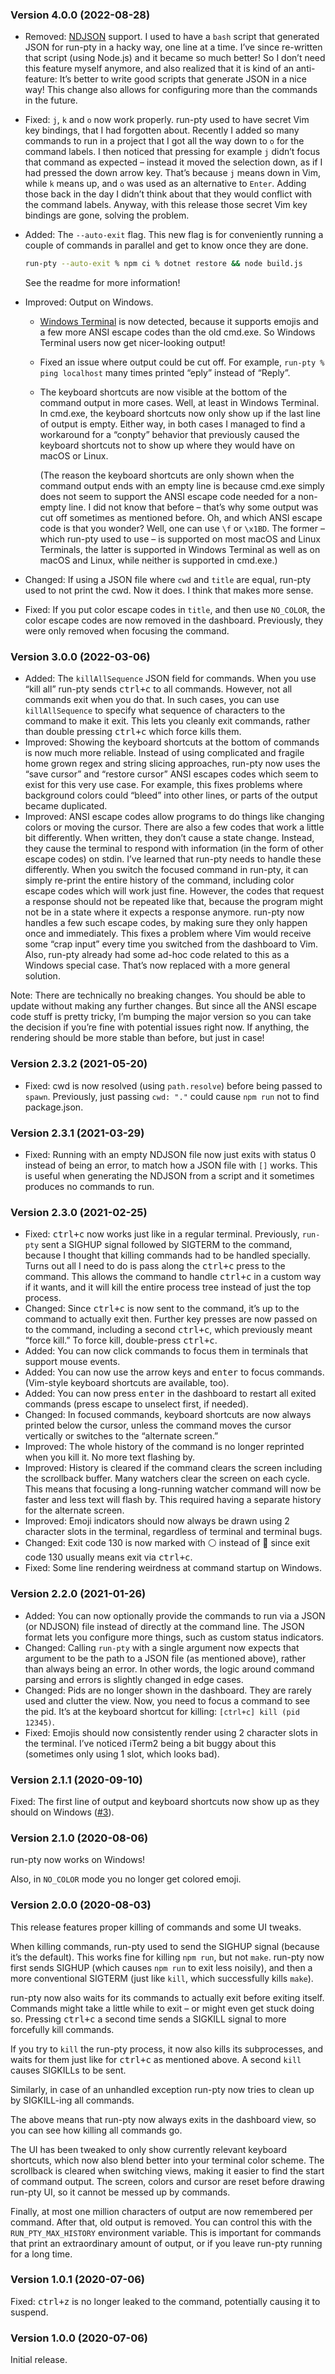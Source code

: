 ### Version 4.0.0 (2022-08-28)

- Removed: [NDJSON](https://github.com/ndjson/ndjson-spec) support. I used to have a `bash` script that generated JSON for run-pty in a hacky way, one line at a time. I’ve since re-written that script (using Node.js) and it became so much better! So I don’t need this feature myself anymore, and also realized that it is kind of an anti-feature: It’s better to write good scripts that generate JSON in a nice way! This change also allows for configuring more than the commands in the future.

- Fixed: `j`, `k` and `o` now work properly. run-pty used to have secret Vim key bindings, that I had forgotten about. Recently I added so many commands to run in a project that I got all the way down to `o` for the command labels. I then noticed that pressing for example `j` didn’t focus that command as expected – instead it moved the selection down, as if I had pressed the down arrow key. That’s because `j` means down in Vim, while `k` means up, and `o` was used as an alternative to `Enter`. Adding those back in the day I didn’t think about that they would conflict with the command labels. Anyway, with this release those secret Vim key bindings are gone, solving the problem.

- Added: The `--auto-exit` flag. This new flag is for conveniently running a couple of commands in parallel and get to know once they are done.

  ```bash
  run-pty --auto-exit % npm ci % dotnet restore && node build.js
  ```

  See the readme for more information!

- Improved: Output on Windows.

  - [Windows Terminal](https://aka.ms/terminal) is now detected, because it supports emojis and a few more ANSI escape codes than the old cmd.exe. So Windows Terminal users now get nicer-looking output!

  - Fixed an issue where output could be cut off. For example, `run-pty % ping localhost` many times printed “eply” instead of “Reply”.

  - The keyboard shortcuts are now visible at the bottom of the command output in more cases. Well, at least in Windows Terminal. In cmd.exe, the keyboard shortcuts now only show up if the last line of output is empty. Either way, in both cases I managed to find a workaround for a “conpty” behavior that previously caused the keyboard shortcuts not to show up where they would have on macOS or Linux.

    (The reason the keyboard shortcuts are only shown when the command output ends with an empty line is because cmd.exe simply does not seem to support the ANSI escape code needed for a non-empty line. I did not know that before – that’s why some output was cut off sometimes as mentioned before. Oh, and which ANSI escape code is that you wonder? Well, one can use `\f` or `\x1BD`. The former – which run-pty used to use – is supported on most macOS and Linux Terminals, the latter is supported in Windows Terminal as well as on macOS and Linux, while neither is supported in cmd.exe.)

- Changed: If using a JSON file where `cwd` and `title` are equal, run-pty used to not print the cwd. Now it does. I think that makes more sense.

- Fixed: If you put color escape codes in `title`, and then use `NO_COLOR`, the color escape codes are now removed in the dashboard. Previously, they were only removed when focusing the command.

### Version 3.0.0 (2022-03-06)

- Added: The `killAllSequence` JSON field for commands. When you use “kill all” run-pty sends <kbd>ctrl+c</kbd> to all commands. However, not all commands exit when you do that. In such cases, you can use `killAllSequence` to specify what sequence of characters to the command to make it exit. This lets you cleanly exit commands, rather than double pressing <kbd>ctrl+c</kbd> which force kills them.
- Improved: Showing the keyboard shortcuts at the bottom of commands is now much more reliable. Instead of using complicated and fragile home grown regex and string slicing approaches, run-pty now uses the “save cursor” and “restore cursor” ANSI escapes codes which seem to exist for this very use case. For example, this fixes problems where background colors could “bleed” into other lines, or parts of the output became duplicated.
- Improved: ANSI escape codes allow programs to do things like changing colors or moving the cursor. There are also a few codes that work a little bit differently. When written, they don’t cause a state change. Instead, they cause the terminal to respond with information (in the form of other escape codes) on stdin. I’ve learned that run-pty needs to handle these differently. When you switch the focused command in run-pty, it can simply re-print the entire history of the command, including color escape codes which will work just fine. However, the codes that request a response should not be repeated like that, because the program might not be in a state where it expects a response anymore. run-pty now handles a few such escape codes, by making sure they only happen once and immediately. This fixes a problem where Vim would receive some “crap input” every time you switched from the dashboard to Vim. Also, run-pty already had some ad-hoc code related to this as a Windows special case. That’s now replaced with a more general solution.

Note: There are technically no breaking changes. You should be able to update without making any further changes. But since all the ANSI escape code stuff is pretty tricky, I’m bumping the major version so you can take the decision if you’re fine with potential issues right now. If anything, the rendering should be more stable than before, but just in case!

### Version 2.3.2 (2021-05-20)

- Fixed: cwd is now resolved (using `path.resolve`) before being passed to `spawn`. Previously, just passing `cwd: "."` could cause `npm run` not to find package.json.

### Version 2.3.1 (2021-03-29)

- Fixed: Running with an empty NDJSON file now just exits with status 0 instead of being an error, to match how a JSON file with `[]` works. This is useful when generating the NDJSON from a script and it sometimes produces no commands to run.

### Version 2.3.0 (2021-02-25)

- Fixed: <kbd>ctrl+c</kbd> now works just like in a regular terminal. Previously, `run-pty` sent a SIGHUP signal followed by SIGTERM to the command, because I thought that killing commands had to be handled specially. Turns out all I need to do is pass along the <kbd>ctrl+c</kbd> press to the command. This allows the command to handle <kbd>ctrl+c</kbd> in a custom way if it wants, and it will kill the entire process tree instead of just the top process.
- Changed: Since <kbd>ctrl+c</kbd> is now sent to the command, it’s up to the command to actually exit then. Further key presses are now passed on to the command, including a second <kbd>ctrl+c</kbd>, which previously meant “force kill.” To force kill, double-press <kbd>ctrl+c</kbd>.
- Added: You can now click commands to focus them in terminals that support mouse events.
- Added: You can now use the arrow keys and <kbd>enter</kbd> to focus commands. (Vim-style keyboard shortcuts are available, too).
- Added: You can now press <kbd>enter</kbd> in the dashboard to restart all exited commands (press <kdd>escape</kbd> to unselect first, if needed).
- Changed: In focused commands, keyboard shortcuts are now always printed below the cursor, unless the command moves the cursor vertically or switches to the “alternate screen.”
- Improved: The whole history of the command is no longer reprinted when you kill it. No more text flashing by.
- Improved: History is cleared if the command clears the screen including the scrollback buffer. Many watchers clear the screen on each cycle. This means that focusing a long-running watcher command will now be faster and less text will flash by. This required having a separate history for the alternate screen.
- Improved: Emoji indicators should now always be drawn using 2 character slots in the terminal, regardless of terminal and terminal bugs.
- Changed: Exit code 130 is now marked with ⚪ instead of 🔴 since exit code 130 usually means exit via <kbd>ctrl+c</kbd>.
- Fixed: Some line rendering weirdness at command startup on Windows.

### Version 2.2.0 (2021-01-26)

- Added: You can now optionally provide the commands to run via a JSON (or NDJSON) file instead of directly at the command line. The JSON format lets you configure more things, such as custom status indicators.
- Changed: Calling `run-pty` with a single argument now expects that argument to be the path to a JSON file (as mentioned above), rather than always being an error. In other words, the logic around command parsing and errors is slightly changed in edge cases.
- Changed: Pids are no longer shown in the dashboard. They are rarely used and clutter the view. Now, you need to focus a command to see the pid. It’s at the keyboard shortcut for killing: `[ctrl+c] kill (pid 12345)`.
- Fixed: Emojis should now consistently render using 2 character slots in the terminal. I’ve noticed iTerm2 being a bit buggy about this (sometimes only using 1 slot, which looks bad).

### Version 2.1.1 (2020-09-10)

Fixed: The first line of output and keyboard shortcuts now show up as they should on Windows ([#3](https://github.com/lydell/run-pty/issues/3)).

### Version 2.1.0 (2020-08-06)

run-pty now works on Windows!

Also, in `NO_COLOR` mode you no longer get colored emoji.

### Version 2.0.0 (2020-08-03)

This release features proper killing of commands and some UI tweaks.

When killing commands, run-pty used to send the SIGHUP signal (because it’s the default). This works fine for killing `npm run`, but not `make`. run-pty now first sends SIGHUP (which causes `npm run` to exit less noisily), and then a more conventional SIGTERM (just like `kill`, which successfully kills `make`).

run-pty now also waits for its commands to actually exit before exiting itself. Commands might take a little while to exit – or might even get stuck doing so. Pressing <kbd>ctrl+c</kbd> a second time sends a SIGKILL signal to more forcefully kill commands.

If you try to `kill` the run-pty process, it now also kills its subprocesses, and waits for them just like for <kbd>ctrl+c</kbd> as mentioned above. A second `kill` causes SIGKILLs to be sent.

Similarly, in case of an unhandled exception run-pty now tries to clean up by SIGKILL-ing all commands.

The above means that run-pty now always exits in the dashboard view, so you can see how killing all commands go.

The UI has been tweaked to only show currently relevant keyboard shortcuts, which now also blend better into your terminal color scheme. The scrollback is cleared when switching views, making it easier to find the start of command output. The screen, colors and cursor are reset before drawing run-pty UI, so it cannot be messed up by commands.

Finally, at most one million characters of output are now remembered per command. After that, old output is removed. You can control this with the `RUN_PTY_MAX_HISTORY` environment variable. This is important for commands that print an extraordinary amount of output, or if you leave run-pty running for a long time.

### Version 1.0.1 (2020-07-06)

Fixed: <kbd>ctrl+z</kbd> is no longer leaked to the command, potentially causing it to suspend.

### Version 1.0.0 (2020-07-06)

Initial release.
